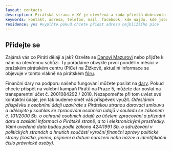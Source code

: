 ```yaml
---
layout: contacts
description: Pirátská strana v XY je otevřená a ráda přivítá dobrovolníky a odpoví na dotazy kritiků.
keywords: kontakt, adresa, telefon, mail, facebook, kde najdu, kde jsou
residence: yes #vyplňte pokud chcete přidat adresu nejbližšího pice
---
```


## Přidejte se

Zajámá vás co Piráti dělají a jak? Ozvěte se [Danovi Mazurovi](/lide/daniel-mazur) nebo přijďte k nám 
na otevřenou schůzi. Ty pořádáme obvykle první pondělí v měsíci v pražském pirátském centru (PiCe) na Žižkově, aktuální informace se objevuje v tomto vlákně na pirátském [fóru](https://forum.pirati.cz/viewtopic.php?f=923&t=40251).

Finanční dary na podporu našeho fungování můžete posílat na [dary](https://dary.pirati.cz).
Pokud chcete přispět na volební kampaň Pirátů na Praze 5, můžete dar poslat na transparentní účet č. 2001084292 / 2010. Nezapomeňte při tom uvést své kontaktní údaje, jen tak budeme smět váš příspěvek využít.
*Odesláním příspěvku s osobními údaji uzavíráte s Pirátskou stranou darovací smlouvu a udělujete jí souhlas ke zpracování osobních údajů v souladu se zákonem č. 101/2000 Sb. o ochraně osobních údajů za účelem zpracování a přiznání daru a zasílání informací o Pirátské straně, a to i elektronickými prostředky. Vámi uvedená data budou podle zákona 424/1991 Sb. o sdružování v politických stranách a hnutích součástí výroční finanční zprávy politické strany (částka, jméno, příjmení a datum narození nebo název a identifikační číslo právnické osoby).*



